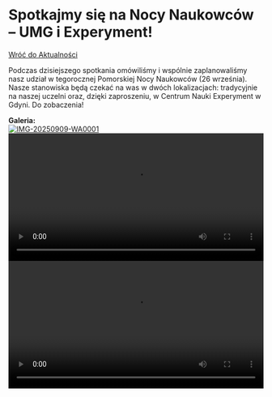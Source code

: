 # Spotkajmy się na Nocy Naukowców – UMG i Experyment!

[Wróć do Aktualności](../news.html)

Podczas dzisiejszego spotkania omówiliśmy i wspólnie zaplanowaliśmy nasz udział w tegorocznej Pomorskiej Nocy Naukowców (26 września). Nasze stanowiska będą czekać na was w dwóch lokalizacjach: tradycyjnie na naszej uczelni oraz, dzięki zaproszeniu, w Centrum Nauki Experyment w Gdyni. Do zobaczenia!

**Galeria:**  
[![IMG-20250909-WA0001](https://i.postimg.cc/xdx01S9X/IMG-20250909-WA0001.jpg)](https://postimg.cc/QB7Lfw9D)
<video controls width="100%">
  <source src="images/rolka1.mp4" type="video/mp4">
</video>
<video controls width="100%">
  <source src="images/rolka2.mp4" type="video/mp4">
</video>